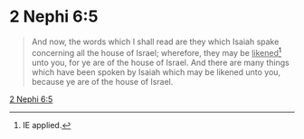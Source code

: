 # 2 Nephi 6:5

> And now, the words which I shall read are they which Isaiah spake concerning all the house of Israel; wherefore, they may be <u>likened</u>[^a] unto you, for ye are of the house of Israel. And there are many things which have been spoken by Isaiah which may be likened unto you, because ye are of the house of Israel.

[2 Nephi 6:5](https://www.churchofjesuschrist.org/study/scriptures/bofm/2-ne/6?lang=eng&id=p5#p5)


[^a]: IE applied.
